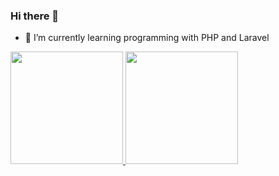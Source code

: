 ### Hi there 👋
- 🌱 I’m currently learning programming with PHP and Laravel

<div>
    <a href="https://github.com/lucas-catto">
    <img height="180em" src="https://github-readme-stats.vercel.app/api?username=lucas-catto&show_icons=true&theme=dracula&include_all_commits=true$count_private=true"/>
    <img height="180em" src="https://github-readme-stats.vercel.app/api/top-langs/?username=lucas-catto&layout=compact&langs_count=16&theme=dracula"/>
</div>

##


<!--
**lucas-catto/lucas-catto** is a ✨ _special_ ✨ repository because its `README.md` (this file) appears on your GitHub profile.

Here are some ideas to get you started:

- 🔭 I’m currently working on ...
- 👯 I’m looking to collaborate on ...
- 🤔 I’m looking for help with ...
- 💬 Ask me about ...
- 📫 How to reach me: ...
- 😄 Pronouns: ...
- ⚡ Fun fact: ...
-->
